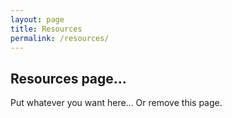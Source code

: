 ```yaml
---
layout: page
title: Resources
permalink: /resources/
---
```


## Resources page...
Put whatever you want here...
Or remove this page.
